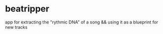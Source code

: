 # beatripper
app for extracting the "rythmic DNA" of a song &amp;&amp; using it as a blueprint for new tracks
